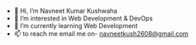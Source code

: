 - 👋 Hi, I’m Navneet Kumar Kushwaha
- 👀 I’m interested in Web Development & DevOps
- 🌱 I’m currently learning Web Development
- 📫 to reach me email me on- navneetkush2608@gmail.com

